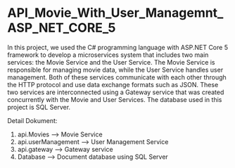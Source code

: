 # API_Movie_With_User_Managemnt_ASP_NET_CORE_5

In this project, we used the C# programming language with ASP.NET Core 5 framework to develop a microservices system that includes two main services: the Movie Service and the User Service. The Movie Service is responsible for managing movie data, while the User Service handles user management. Both of these services communicate with each other through the HTTP protocol and use data exchange formats such as JSON. These two services are interconnected using a Gateway service that was created concurrently with the Movie and User Services. The database used in this project is SQL Server.

Detail Dokument:
1. api.Movies --> Movie Service
2. api.userManagement --> User Management Service
3. api.gateway --> Gateway service
4. Database --> Document database using SQL Server

